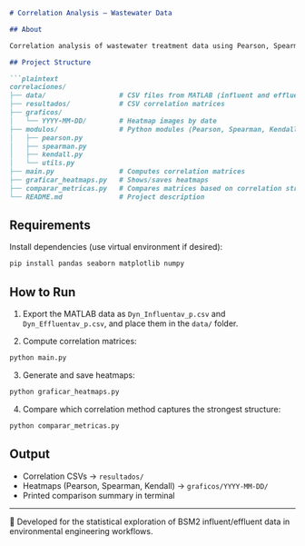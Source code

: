 ```markdown
# Correlation Analysis – Wastewater Data

## About

Correlation analysis of wastewater treatment data using Pearson, Spearman, and Kendall methods. Includes heatmaps and metric-based comparison. Data is exported from BSM2 MATLAB simulations.

## Project Structure

```plaintext
correlaciones/
├── data/                  # CSV files from MATLAB (influent and effluent)
├── resultados/            # CSV correlation matrices
├── graficos/
│   └── YYYY-MM-DD/        # Heatmap images by date
├── modulos/               # Python modules (Pearson, Spearman, Kendall, utils)
│   ├── pearson.py
│   ├── spearman.py
│   ├── kendall.py
│   └── utils.py
├── main.py                # Computes correlation matrices
├── graficar_heatmaps.py   # Shows/saves heatmaps
├── comparar_metricas.py   # Compares matrices based on correlation structure
└── README.md              # Project description
```

## Requirements

Install dependencies (use virtual environment if desired):

```bash
pip install pandas seaborn matplotlib numpy
```

## How to Run

1. Export the MATLAB data as `Dyn_Influentav_p.csv` and `Dyn_Effluentav_p.csv`, and place them in the `data/` folder.

2. Compute correlation matrices:

```bash
python main.py
```

3. Generate and save heatmaps:

```bash
python graficar_heatmaps.py
```

4. Compare which correlation method captures the strongest structure:

```bash
python comparar_metricas.py
```

## Output

- Correlation CSVs → `resultados/`
- Heatmaps (Pearson, Spearman, Kendall) → `graficos/YYYY-MM-DD/`
- Printed comparison summary in terminal

---

📁 Developed for the statistical exploration of BSM2 influent/effluent data in environmental engineering workflows.
```
